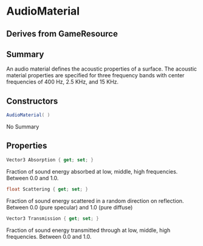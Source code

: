 # AudioMaterial

## Derives from GameResource

## Summary

An audio material defines the acoustic properties of a surface.
The acoustic material properties are specified for three frequency bands with center frequencies of 400 Hz, 2.5 KHz, and 15 KHz.
## Constructors

```c#
AudioMaterial( ) 
```
No Summary
## Properties

```c#
Vector3 Absorption { get; set; } 
```
Fraction of sound energy absorbed at low, middle, high frequencies. Between 0.0 and 1.0.
```c#
float Scattering { get; set; } 
```
Fraction of sound energy scattered in a random direction on reflection. Between 0.0 (pure specular) and 1.0 (pure diffuse)
```c#
Vector3 Transmission { get; set; } 
```
Fraction of sound energy transmitted through at low, middle, high frequencies. Between 0.0 and 1.0.
